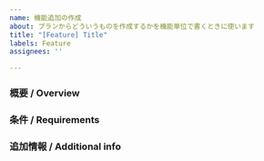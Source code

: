 ```yaml
---
name: 機能追加の作成
about: プランからどういうものを作成するかを機能単位で書くときに使います
title: "[Feature] Title"
labels: Feature
assignees: ''

---
```


### 概要 / Overview

### 条件 / Requirements

### 追加情報 / Additional info
